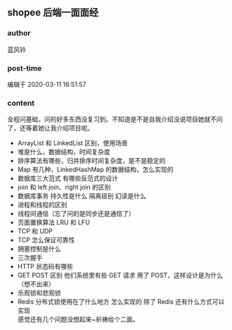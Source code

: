 ## shopee 后端一面面经
### author 
蓝风铃
### post-time 

编辑于  2020-03-11 16:51:57
### content 
<div class="post-topic-des nc-post-content">
 <p>
  全程问基础，问的好多东西没复习到。不知道是不是自我介绍没说项目她就不问了，还等着她让我介绍项目呢。
 </p>
 <ul>
  <li>
   ArrayList 和 LinkedList 区别，使用场景
  </li>
  <li>
   堆是什么，数据结构，时间复杂度
  </li>
  <li>
   排序算法有哪些，归并排序时间复杂度，是不是稳定的
  </li>
  <li>
   Map 有几种，LinkedHashMap 的数据结构，怎么实现的
  </li>
  <li>
   数据库三大范式 有哪些反范式的设计
  </li>
  <li>
   join 和 left join、right join 的区别
  </li>
  <li>
   数据库事务 持久性是什么 隔离级别 幻读是什么
  </li>
  <li>
   进程和线程的区别
  </li>
  <li>
   线程间通信（忘了问的是同步还是通信了）
  </li>
  <li>
   页面置换算法 LRU 和 LFU
  </li>
  <li>
   TCP 和 UDP
  </li>
  <li>
   TCP 怎么保证可靠性
  </li>
  <li>
   拥塞控制是什么
  </li>
  <li>
   三次握手
  </li>
  <li>
   HTTP 状态码有哪些
  </li>
  <li>
   GET POST 区别 他们系统里有些 GET 请求 用了 POST，这样设计是为什么（想不出来）
  </li>
  <li>
   乐观锁和悲观锁
  </li>
  <li>
   Redis 分布式锁使用在了什么地方 怎么实现的 除了 Redis 还有什么方式可以实现
   <br/>
   感觉还有几个问题没想起来~祈祷给个二面。
  </li>
 </ul>
</div>
